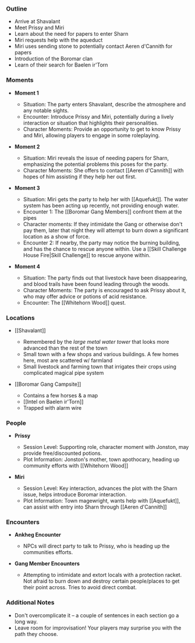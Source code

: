 ### Outline

- Arrive at Shavalant
- Meet Prissy and Miri
- Learn about the need for papers to enter Sharn
- Miri requests help with the aqueduct
- Miri uses sending stone to potentially contact Aeren d'Cannith for papers
- Introduction of the Boromar clan
- Learn of their search for Baelen ir'Torn

### Moments

- **Moment 1**
    
    - Situation: The party enters Shavalant, describe the atmosphere and any notable sights.
    - Encounter: Introduce Prissy and Miri, potentially during a lively interaction or situation that highlights their personalities.
    - Character Moments: Provide an opportunity to get to know Prissy and Miri, allowing players to engage in some roleplaying.

- **Moment 2**
    
    - Situation: Miri reveals the issue of needing papers for Sharn, emphasizing the potential problems this poses for the party.
    - Character Moments: She offers to contact [[Aeren d'Cannith]] with hopes of him assisting if they help her out first.

- **Moment 3**

	- Situation: Miri gets the party to help her with [[Aquefukt]]. The water system has been acting up recently, not providing enough water.
	- Encounter 1: The [[Boromar Gang Members]] confront them at the pipes
	- Character moments: If they intimidate the Gang or otherwise don't pay them, later that night they will attempt to burn down a significant location as a show of force.
	- Encounter 2: If nearby, the party may notice the burning building, and has the chance to rescue anyone within. Use a [[Skill Challenge House Fire|Skill Challenge]] to rescue anyone within.

- **Moment 4**

	- Situation: The party finds out that livestock have been disappearing, and blood trails have been found leading through the woods.
	- Character Moments: The party is encouraged to ask Prissy about it, who may offer advice or potions of acid resistance.
	- Encounter: The [[Whitehorn Wood]] quest.


### Locations

- [[Shavalant]]
    
    - Remembered by the *large metal water tower* that looks more advanced than the rest of the town
	 - Small town with a few shops and various buildings. A few homes here, most are scattered w/ farmland
	 - Small livestock and farming town that irrigates their crops using complicated magical pipe system    

- [[Boromar Gang Campsite]]

	- Contains a few horses & a map
	- [[Intel on Baelen ir'Torn]]
	- Trapped with alarm wire

### People

- **Prissy**
    
    - Session Level: Supporting role, character moment with Jonston, may provide free/discounted potions.
    - Plot Information: Jonston's mother, town apothocary, heading up community efforts with [[Whitehorn Wood]]
    
- **Miri**
    
    - Session Level: Key interaction, advances the plot with the Sharn issue, helps introduce Boromar interaction.
    - Plot Information: Town magewright, wants help with [[Aquefukt]], can assist with entry into Sharn through [[Aeren d'Cannith]]


### Encounters

- **Ankheg Encounter**
    
    - NPCs will direct party to talk to Prissy, who is heading up the communities efforts.
    
- **Gang Member Encounters**
    
    - Attempting to intimidate and extort locals with a protection racket. Not afraid to burn down and destroy certain people/places to get their point across. Tries to avoid direct combat.
    

### Additional Notes

- Don't overcomplicate it – a couple of sentences in each section go a long way.
- Leave room for improvisation! Your players may surprise you with the path they choose.